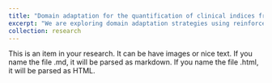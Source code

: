 ```yaml
---
title: "Domain adaptation for the quantification of clinical indices from echocardiography"
excerpt: "We are exploring domain adaptation strategies using reinforcement learning to enhance the generalizability of our segmentation models on echocardiographic images<br/><img src='/images/research_domain_adaptation.png'>"
collection: research
---
```


This is an item in your research. It can be have images or nice text. If you name the file .md, it will be parsed as markdown. If you name the file .html, it will be parsed as HTML. 
